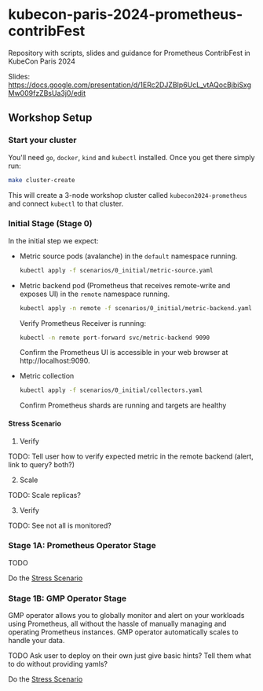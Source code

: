 # kubecon-paris-2024-prometheus-contribFest

Repository with scripts, slides and guidance for Prometheus ContribFest in KubeCon Paris 2024

Slides: https://docs.google.com/presentation/d/1ERc2DJZBIp6UcL_vtAQocBjbiSxgMw009fzZBsUa3j0/edit

## Workshop Setup

### Start your cluster

You'll need `go`, `docker`, `kind` and `kubectl` installed. Once you get there simply
run:

```sh 
make cluster-create
```

This will create a 3-node workshop cluster called `kubecon2024-prometheus` and connect `kubectl` to that cluster.

### Initial Stage (Stage 0)

In the initial step we expect:

* Metric source pods (avalanche) in the `default` namespace running.

  ```bash
  kubectl apply -f scenarios/0_initial/metric-source.yaml
  ```

* Metric backend pod (Prometheus that receives remote-write and exposes UI) in the `remote` namespace running.

  ```bash
  kubectl apply -n remote -f scenarios/0_initial/metric-backend.yaml
  ```

  Verify Prometheus Receiver is running:
  
  ```bash
  kubectl -n remote port-forward svc/metric-backend 9090
  ```
  
  Confirm the Prometheus UI is accessible in your web browser at http://localhost:9090.

* Metric collection

  ```bash
  kubectl apply -f scenarios/0_initial/collectors.yaml
  ```

  Confirm Prometheus shards are running and targets are healthy
  

#### Stress Scenario

1. Verify

TODO: Tell user how to verify expected metric in the remote backend (alert, link to query? both?)

2. Scale

TODO: Scale replicas?

3. Verify
   
TODO: See not all is monitored?

### Stage 1A: Prometheus Operator Stage

TODO

Do the [Stress Scenario](#stress-scenario)

### Stage 1B: GMP Operator Stage

GMP operator allows you to globally monitor and alert on your workloads using Prometheus,
all without the hassle of manually managing and operating Prometheus instances. GMP operator automatically scales to handle your data.

TODO Ask user to deploy on their own just give basic hints? Tell them what to do without providing yamls?

Do the [Stress Scenario](#stress-scenario)

